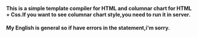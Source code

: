 #### This is a simple template compiler for HTML and columnar chart for HTML + Css.If you want to see columnar chart style,you need to run it in server.
#### My English is general so if have errors in the statement,i'm sorry.
